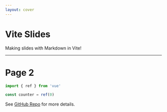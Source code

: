 ```yaml
---
layout: cover
---
```


# Vite Slides

Making slides with Markdown in Vite!

-------

# Page 2

```ts
import { ref } from 'vue'

const counter = ref(0)
```

See [GitHub Repo](https://github.com/antfu-sponsors/vite-slides) for more details.

